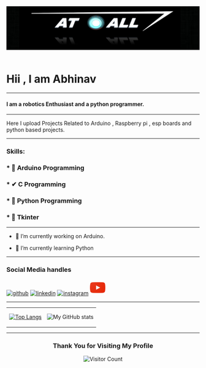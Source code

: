 <div align="center">
  <img src="https://github.com/Abhinav330/Abhinav330/blob/main/logo.png" style="max-width: 100%;" alt="Welcome to my Github Profile" />
  <br />
  <br />
</div>

# Hii , I am Abhinav 
<hr>

#### I am  a robotics Enthusiast and a python programmer.  

<hr>
Here I upload Projects Related to Arduino , Raspberry pi , esp boards and python based projects.
<hr>

### Skills: 

### *  🤖  Arduino Programming
### *   ✔  C Programming 
### *  🎩  Python Programming
### *  🚀  Tkinter

<hr>

- 🔭 I’m currently working on Arduino. 

- 🌱 I’m currently learning Python 

<hr>

### Social Media handles

<div>

[<img src='https://www.sferalabs.cc/wp-content/uploads/github-logo-white.png' alt='github' height='40'>](https://github.com/Abhinav330) [<img src='https://cdn.pixabay.com/photo/2017/08/22/11/56/linked-in-2668700_960_720.png' alt='linkedin' height='40'>](https://www.linkedin.com/in/abhi-nav-b303a6174//)   [<img src='https://www.edigitalagency.com.au/wp-content/uploads/new-instagram-logo-png-transparent.png' alt='instagram' height='40'>](https://www.instagram.com/atall_robotics/) [<img src='https://github.com/Abhinav330/Abhinav330/blob/main/kisspng-youtube-live-computer-icons-logo-youtube-5b110799d8d229.7562539815278427138881.png' alt='YouTube' height='40'>](https://www.youtube.com/channel/UCu-u_iadMXMZMEY7tHnEl_g)  
</div>
<hr>

<div align = "center">
  
 <table style="width:100%">

  <tr>
  <td>   
            
  [![Top Langs](https://github-readme-stats.vercel.app/api/top-langs/?username=Abhinav330)](https://github.com/anuraghazra/github-readme-stats)
 </td>

   <td>

![My GitHub stats](https://github-readme-stats.vercel.app/api?username=Abhinav330&show_icons=true&theme=prussian)
 
 </td>
  
  </tr>
</table>
<hr>

### Thank You for Visiting My Profile 

![Visitor Count](https://profile-counter.glitch.me/Abhinav330/count.svg)

</div>
